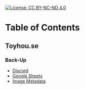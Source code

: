 [![License: CC BY-NC-ND 4.0](https://img.shields.io/badge/license-BY--NC--ND%204.0-d0dff0?logo=creative-commons&logoColor=d0dff0)](https://creativecommons.org/licenses/by-nc-nd/4.0/legalcode)
# Table of Contents
## Toyhou.se
### Back-Up
- [Discord](toyhou.se/back-up/discord.md)
- [Google Sheets](toyhou.se/back-up/google-sheets.md)
- [Image Metadata]()
